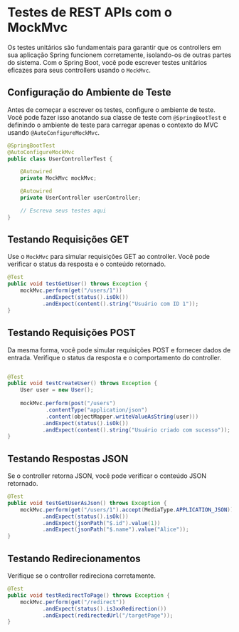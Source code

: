# Testes de REST APIs com o MockMvc

Os testes unitários são fundamentais para garantir que os controllers em sua aplicação Spring funcionem corretamente, isolando-os de outras partes do sistema. Com o Spring Boot, você pode escrever testes unitários eficazes para seus controllers usando o `MockMvc`. 

## Configuração do Ambiente de Teste

Antes de começar a escrever os testes, configure o ambiente de teste. Você pode fazer isso anotando sua classe de teste com `@SpringBootTest` e definindo o ambiente de teste para carregar apenas o contexto do MVC usando `@AutoConfigureMockMvc`.

```java
@SpringBootTest
@AutoConfigureMockMvc
public class UserControllerTest {

    @Autowired
    private MockMvc mockMvc;

    @Autowired
    private UserController userController;

    // Escreva seus testes aqui
}
```

## Testando Requisições GET

Use o `MockMvc` para simular requisições GET ao controller. Você pode verificar o status da resposta e o conteúdo retornado.

```java
@Test
public void testGetUser() throws Exception {
    mockMvc.perform(get("/users/1"))
           .andExpect(status().isOk())
           .andExpect(content().string("Usuário com ID 1"));
}
```

## Testando Requisições POST

Da mesma forma, você pode simular requisições POST e fornecer dados de entrada. Verifique o status da resposta e o comportamento do controller.

```java

@Test
public void testCreateUser() throws Exception {
    User user = new User();
    
    mockMvc.perform(post("/users")
            .contentType("application/json")
            .content(objectMapper.writeValueAsString(user)))
           .andExpect(status().isOk())
           .andExpect(content().string("Usuário criado com sucesso"));
}
```

## Testando Respostas JSON

Se o controller retorna JSON, você pode verificar o conteúdo JSON retornado.

```java
@Test
public void testGetUserAsJson() throws Exception {
    mockMvc.perform(get("/users/1").accept(MediaType.APPLICATION_JSON))
           .andExpect(status().isOk())
           .andExpect(jsonPath("$.id").value(1))
           .andExpect(jsonPath("$.name").value("Alice"));
}
```

## Testando Redirecionamentos

Verifique se o controller redireciona corretamente.

```java
@Test
public void testRedirectToPage() throws Exception {
    mockMvc.perform(get("/redirect"))
           .andExpect(status().is3xxRedirection())
           .andExpect(redirectedUrl("/targetPage"));
}
```
